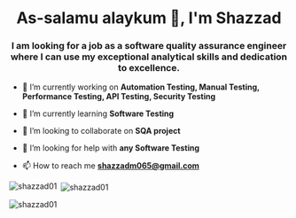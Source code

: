 <h1 align="center">As-salamu alaykum 👋, I'm Shazzad</h1>
<h3 align="center">I am looking for a job as a software quality assurance engineer where I can use my exceptional analytical skills and dedication to excellence.</h3>


- 🔭 I’m currently working on **Automation Testing, Manual Testing, Performance Testing, API Testing, Security Testing**

- 🌱 I’m currently learning **Software Testing**

- 👯 I’m looking to collaborate on **SQA project**

- 🤝 I’m looking for help with **any Software Testing**

- 📫 How to reach me **shazzadm065@gmail.com**

<p align="left">

</p>


<p><img align="left" src="https://github-readme-stats.vercel.app/api/top-langs?username=shazzad01&show_icons=true&locale=en&layout=compact" alt="shazzad01" /></p>

<p>&nbsp;<img align="center" src="https://github-readme-stats.vercel.app/api?username=shazzad01&show_icons=true&locale=en" alt="shazzad01" /></p>

<p><img align="center" src="https://github-readme-streak-stats.herokuapp.com/?user=shazzad01&" alt="shazzad01" /></p>
